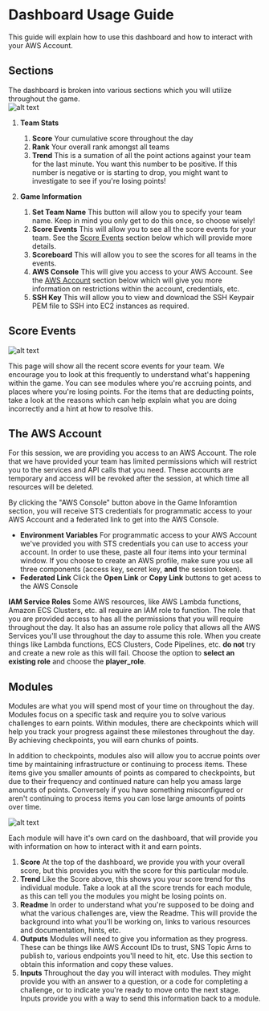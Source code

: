 # Dashboard Usage Guide

This guide will explain how to use this dashboard and how to interact with your AWS Account.


## Sections
The dashboard is broken into various sections which you will utilize throughout the game.  
![alt text](https://s3.amazonaws.com/ee-assets-prod-us-east-1/engine/dashboard.png)

1. **Team Stats**
	1. **Score** Your cumulative score throughout the day
	2. **Rank** Your overall rank amongst all teams
	3. **Trend** This is a sumation of all the point actions against your team for the last minute.  You want this number to be positive.  If this number is negative or is starting to drop, you might want to investigate to see if you're losing points!

2. **Game Information**
	1. **Set Team Name** This button will allow you to specify your team name.  Keep in mind you only get to do this once, so choose wisely!
	2. **Score Events** This will allow you to see all the score events for your team.  See the [Score Events](#score-events) section below which will provide more details.
	3. **Scoreboard** This will allow you to see the scores for all teams in the events.
	4. **AWS Console** This will give you access to your AWS Account.  See the [AWS Account](#the-aws-account) section below which will give you more information on restrictions within the account, credentials, etc.
	5. **SSH Key** This will allow you to view and download the SSH Keypair PEM file to SSH into EC2 instances as required.


## Score Events
![alt text](https://s3.amazonaws.com/ee-assets-prod-us-east-1/engine/score_events.png)

This page will show all the recent score events for your team.  We encourage you to look at this frequently to understand what's happening within the game.  You can see modules where you're accruing points, and places where you're losing points.  For the items that are deducting points, take a look at the reasons which can help explain what you are doing incorrectly and a hint at how to resolve this.


## The AWS Account
For this session, we are providing you access to an AWS Account.  The role that we have provided your team has limited permissions which will restrict you to the services and API calls that you need.  These accounts are temporary and access will be revoked after the session, at which time all resources will be deleted.

By clicking the "AWS Console" button above in the Game Inforamtion section, you will receive STS credentials for programmatic access to your AWS Account and a federated link to get into the AWS Console.

* **Environment Variables** For programmatic access to your AWS Account we've provided you with STS credentials you can use to access your account.  In order to use these, paste all four items into your terminal window.  If you choose to create an AWS profile, make sure you use all three components (access key, secret key, **and** the session token).
* **Federated Link** Click the **Open Link** or **Copy Link** buttons to get acess to the AWS Console

**IAM Service Roles**  Some AWS resources, like AWS Lambda functions, Amazon ECS Clusters, etc. all require an IAM role to function.  The role that you are provided access to has all the permissions that you will require throughout the day.  It also has an assume role policy that allows all the AWS Services you'll use throughout the day to assume this role.  When you create things like Lambda functions, ECS Clusters, Code Pipelines, etc. **do not** try and create a new role as this will fail.  Choose the option to **select an existing role** and choose the **player_role**.

## Modules
Modules are what you will spend most of your time on throughout the day.  Modules focus on a specific task and require you to solve various challenges to earn points.  Within modules, there are checkpoints which will help you track your progress against these milestones throughout the day.  By achieving checkpoints, you will earn chunks of points.  

In addition to checkpoints, modules also will allow you to accrue points over time by maintaining infrastructure or continuing to process items.  These items give you smaller amounts of points as compared to checkpoints, but due to their frequency and continued nature can help you amass large amounts of points.  Conversely if you have something misconfigured or aren't continuing to process items you can lose large amounts of points over time.

![alt text](https://s3.amazonaws.com/ee-assets-prod-us-east-1/engine/modules.png)

Each module will have it's own card on the dashboard, that will provide you with information on how to interact with it and earn points.

1. **Score** At the top of the dashboard, we provide you with your overall score, but this provides you with the score for this particular module.
2. **Trend**  Like the Score above, this shows you your score trend for ths individual module.  Take a look at all the score trends for each module, as this can tell you the modules you might be losing points on.
3. **Readme**  In order to understand what you're supposed to be doing and what the various challenges are, view the Readme.  This will provide the background into what you'll be working on, links to various resources and documentation, hints, etc.
3. **Outputs** Modules will need to give you information as they progress.  These can be things like AWS Account IDs to trust, SNS Topic Arns to publish to, various endpoints you'll need to hit, etc.  Use this section to obtain this information and copy these values.
4. **Inputs** Throughout the day you will interact with modules.  They might provide you with an answer to a question, or a code for completing a challenge, or to indicate you're ready to move onto the next stage.  Inputs provide you with a way to send this information back to a module.
